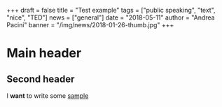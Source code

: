 +++
draft = false
title = "Test example"
tags = ["public speaking", "text", "nice", "TED"]
news = ["general"]
date = "2018-05-11"
author = "Andrea Pacini"
banner = "/img/news/2018-01-26-thumb.jpg"
+++
# Main header

## Second header

I **want** to write some [sample](https://youtu.be/wEZxZC7jFy0) 

>
